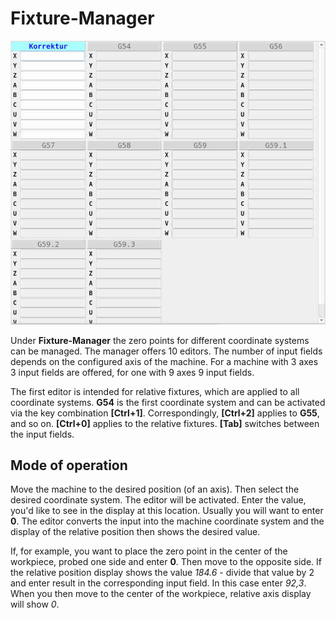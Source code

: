 # Fixture-Manager


![FixtureMgr](images/FixtureMgr.jpg)


Under **Fixture-Manager** the zero points for different coordinate systems can be managed. The manager offers 10 editors. The number of input fields
depends on the configured axis of the machine. For a machine with 3 axes
3 input fields are offered, for one with 9 axes 9 input fields.

The first editor is intended for relative fixtures, which are applied to all coordinate systems.
**G54** is the first coordinate system and can be activated via the key combination **[Ctrl+1]**.
Correspondingly, **[Ctrl+2]** applies to **G55**, and so on.
**[Ctrl+0]** applies to the relative fixtures.
**[Tab]** switches between the input fields.

## Mode of operation

Move the machine to the desired position (of an axis). Then
select the desired coordinate system. The editor will be activated. Enter the value, you'd like to see in the display at this location. Usually you will want to enter **0**. The editor converts the input into the machine coordinate system and the display of the relative position then shows the desired value.

If, for example, you want to place the zero point in the center of the workpiece, probed one side and enter **0**. Then move to the opposite side. If the relative position display shows the value *184.6* - divide that value by 2 and enter result in the corresponding input field. In this case enter *92,3*.
When you then move to the center of the workpiece, relative axis display will show *0*.
